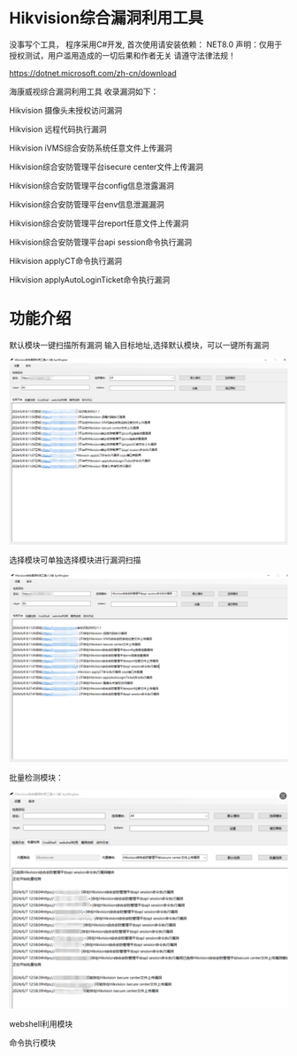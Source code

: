 # Hikvision综合漏洞利用工具

没事写个工具，
程序采用C#开发,
首次使用请安装依赖：
NET8.0
声明：仅用于授权测试，用户滥用造成的一切后果和作者无关
请遵守法律法规！

https://dotnet.microsoft.com/zh-cn/download

海康威视综合漏洞利用工具 收录漏洞如下：

Hikvision 摄像头未授权访问漏洞

Hikvision 远程代码执行漏洞

Hikvision iVMS综合安防系统任意文件上传漏洞

Hikvision综合安防管理平台isecure center文件上传漏洞

Hikvision综合安防管理平台config信息泄露漏洞

Hikvision综合安防管理平台env信息泄漏漏洞

Hikvision综合安防管理平台report任意文件上传漏洞

Hikvision综合安防管理平台api session命令执行漏洞

Hikvision applyCT命令执行漏洞

Hikvision applyAutoLoginTicket命令执行漏洞

# 功能介绍
默认模块一键扫描所有漏洞
输入目标地址,选择默认模块，可以一键所有漏洞

![image](https://github.com/MInggongK/Hikvision-/blob/main/202406080819451.png)

选择模块可单独选择模块进行漏洞扫描

![image](https://github.com/MInggongK/Hikvision-/blob/main/202406080828136.png)

批量检测模块：

![image](https://github.com/MInggongK/Hikvision-/blob/main/202406080843898.png)

webshell利用模块

命令执行模块


